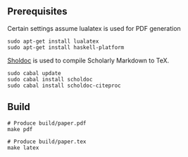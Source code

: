 ## Prerequisites

Certain settings assume lualatex is used for PDF generation

```
sudo apt-get install lualatex
sudo apt-get install haskell-platform
```

[Sholdoc](http://scholdoc.scholarlymarkdown.com/) is used to compile Scholarly Markdown to TeX.

```
sudo cabal update
sudo cabal install scholdoc
sudo cabal install scholdoc-citeproc
```

## Build

```
# Produce build/paper.pdf
make pdf

# Produce build/paper.tex
make latex
```
